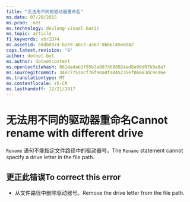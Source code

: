 ```yaml
---
title: "无法用不同的驱动器重命名"
ms.date: 07/20/2015
ms.prod: .net
ms.technology: devlang-visual-basic
ms.topic: article
f1_keywords: vbrID74
ms.assetid: eddb087d-b2e9-4bc7-a567-0bb6c45e0d42
caps.latest.revision: "8"
author: dotnet-bot
ms.author: dotnetcontent
ms.openlocfilehash: 8614adab3f95b3a887d698924ed8e90d07b9e8a7
ms.sourcegitcommit: 34ec7753acf76f90a0fa845235ef06663dc9e36e
ms.translationtype: MT
ms.contentlocale: zh-CN
ms.lasthandoff: 12/21/2017
---
```

# <a name="cannot-rename-with-different-drive"></a><span data-ttu-id="e7663-102">无法用不同的驱动器重命名</span><span class="sxs-lookup"><span data-stu-id="e7663-102">Cannot rename with different drive</span></span>
<span data-ttu-id="e7663-103">`Rename` 语句不能指定文件路径中的驱动器号。</span><span class="sxs-lookup"><span data-stu-id="e7663-103">The `Rename` statement cannot specify a drive letter in the file path.</span></span>  
  
## <a name="to-correct-this-error"></a><span data-ttu-id="e7663-104">更正此错误</span><span class="sxs-lookup"><span data-stu-id="e7663-104">To correct this error</span></span>  
  
-   <span data-ttu-id="e7663-105">从文件路径中删除驱动器号。</span><span class="sxs-lookup"><span data-stu-id="e7663-105">Remove the drive letter from the file path.</span></span>